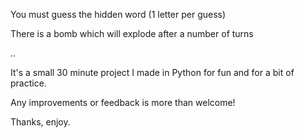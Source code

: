 You must guess the hidden word (1 letter per guess)

There is a bomb which will explode after a number of turns

 .. 

It's a small 30 minute project I made in Python for fun and for a bit of practice.

Any improvements or feedback is more than welcome!

Thanks, enjoy.
